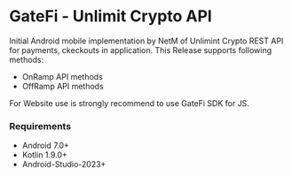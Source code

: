 GateFi - Unlimit Crypto API
========

Initial Android mobile implementation by NetM of Unlimint Crypto REST API for payments, ckeckouts in application. This Release supports following methods:

- OnRamp API methods
- OffRamp API methods

For Website use is strongly recommend to use GateFi SDK for JS.

### Requirements

- Android 7.0+
- Kotlin 1.9.0+
- Android-Studio-2023+

